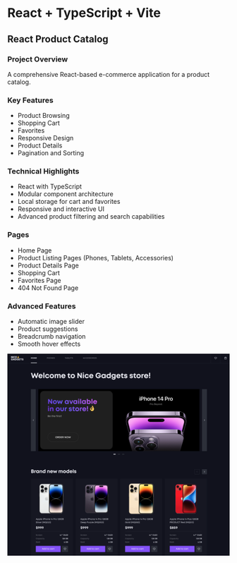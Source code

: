 # React + TypeScript + Vite

## React Product Catalog

### Project Overview
A comprehensive React-based e-commerce application for a product catalog.

### Key Features
- Product Browsing
- Shopping Cart
- Favorites
- Responsive Design
- Product Details
- Pagination and Sorting

### Technical Highlights
- React with TypeScript
- Modular component architecture
- Local storage for cart and favorites
- Responsive and interactive UI
- Advanced product filtering and search capabilities

### Pages
- Home Page
- Product Listing Pages (Phones, Tablets, Accessories)
- Product Details Page
- Shopping Cart
- Favorites Page
- 404 Not Found Page

### Advanced Features
- Automatic image slider
- Product suggestions
- Breadcrumb navigation
- Smooth hover effects

![Project Preview](/src/assets/preview.png)
